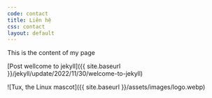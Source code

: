```yaml
---
code: contact
title: Liên hệ
css: contact
layout: default
---
```


This is the content of my page

[Post wellcome to jekyll]({{ site.baseurl }}/jekyll/update/2022/11/30/welcome-to-jekyll)

![Tux, the Linux mascot]({{ site.baseurl }}/assets/images/logo.webp)
